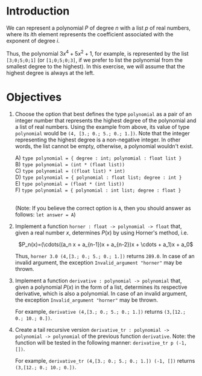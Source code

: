 <script>
MathJax = {
  loader: {load: ['input/asciimath', 'output/chtml']},
  asciimath: {
    delimiters: [['$','$'], ['`','`']]
  }
}
</script>

<script src="https://polyfill.io/v3/polyfill.min.js?features=es6"></script>
<script type="text/javascript" id="MathJax-script" async
  src="https://cdn.jsdelivr.net/npm/mathjax@3/es5/startup.js"></script>

# Introduction
We can represent a polynomial $P$ of degree $n$ with a list $p$ of real numbers, where its $i$th element represents the coefficient associated with the exponent of degree $i$.

Thus, the polynomial $3x^4+5x^2+1$, for example, is represented by the list `[3;0;5;0;1]` (or `[1;0;5;0;3]`, if we prefer to list the polynomial from the smallest degree to the highest). In this exercise, we will assume that the highest degree is always at the left.

# Objectives

1. Choose the option that best defines the type `polynomial` as a pair of an integer number that represents the highest degree of the polynomial and a list of real numbers. Using the example from above, its value of type `polynomial` would be `(4, [3.; 0.; 5.; 0.; 1.])`. Note that the integer representing the highest degree is a non-negative integer. In other words, the list cannot be empty, otherwise, a polynomial wouldn't exist.

    A) `type polynomial = { degree : int; polynomial : float list }` <br />
    B) `type polynomial = (int * (float list))`<br />
    C) `type polynomial = ((float list) * int)`<br />
    D) `type polynomial = { polynomial : float list; degree : int }`<br />
    E) `type polynomial = (float * (int list))`<br />
    F) `type polynomial = { polynomial : int list; degree : float }`<br /><br />

    (Note: If you believe the correct option is `A`, then you should answer as follows: `let answer = A`)

2. Implement a function `horner : float -> polynomial -> float` that, given a real number $x$, determines $P(x)$ by using Horner's method, i.e.

    <center>
    $P_n(x)=(\cdots((a_n x + a_{n-1})x + a_{n-2})x + \cdots + a_1)x + a_0$
    </center>
    
    Thus, `horner 3.0 (4,[3.; 0.; 5.; 0.; 1.])` returns `289.0`. In case of an invalid argument, the exception `Invalid_argument "horner"` may be thrown.

3. Implement a function `derivative : polynomial -> polynomial` that, given a polynomial $P(x)$ in the form of a list, determines its respective derivative, which is also a polynomial. In case of an invalid argument, the exception `Invalid_argument "horner"` may be thrown.

    For example, `derivative (4,[3.; 0.; 5.; 0.; 1.])` returns `(3,[12.; 0.; 10.; 0.])`.

4. Create a tail recursive version `derivative_tr : polynomial -> polynomial -> polynomial` of the previous function `derivative`. Note: the function will be tested in the following manner: `derivative_tr p (-1, [])`.

    For example, `derivative_tr (4,[3.; 0.; 5.; 0.; 1.]) (-1, [])` returns `(3,[12.; 0.; 10.; 0.])`.
